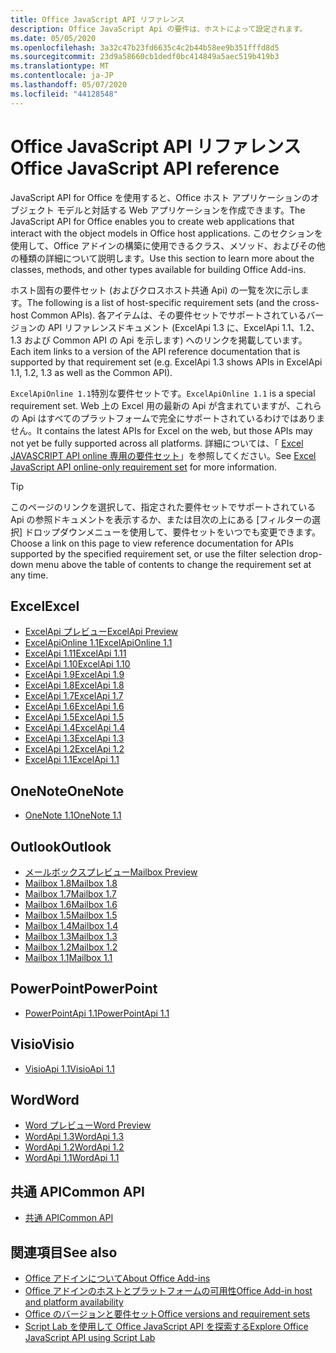 ```yaml
---
title: Office JavaScript API リファレンス
description: Office JavaScript Api の要件は、ホストによって設定されます。
ms.date: 05/05/2020
ms.openlocfilehash: 3a32c47b23fd6635c4c2b44b58ee9b351fffd8d5
ms.sourcegitcommit: 23d9a58660cb1dedf0bc414849a5aec519b419b3
ms.translationtype: MT
ms.contentlocale: ja-JP
ms.lasthandoff: 05/07/2020
ms.locfileid: "44128548"
---
```

# <a name="office-javascript-api-reference"></a><span data-ttu-id="17a3b-103">Office JavaScript API リファレンス</span><span class="sxs-lookup"><span data-stu-id="17a3b-103">Office JavaScript API reference</span></span>

<span data-ttu-id="17a3b-104">JavaScript API for Office を使用すると、Office ホスト アプリケーションのオブジェクト モデルと対話する Web アプリケーションを作成できます。</span><span class="sxs-lookup"><span data-stu-id="17a3b-104">The JavaScript API for Office enables you to create web applications that interact with the object models in Office host applications.</span></span> <span data-ttu-id="17a3b-105">このセクションを使用して、Office アドインの構築に使用できるクラス、メソッド、およびその他の種類の詳細について説明します。</span><span class="sxs-lookup"><span data-stu-id="17a3b-105">Use this section to learn more about the classes, methods, and other types available for building Office Add-ins.</span></span>

<span data-ttu-id="17a3b-106">ホスト固有の要件セット (およびクロスホスト共通 Api) の一覧を次に示します。</span><span class="sxs-lookup"><span data-stu-id="17a3b-106">The following is a list of host-specific requirement sets (and the cross-host Common APIs).</span></span> <span data-ttu-id="17a3b-107">各アイテムは、その要件セットでサポートされているバージョンの API リファレンスドキュメント (ExcelApi 1.3 に、ExcelApi 1.1、1.2、1.3 および Common API の Api を示します) へのリンクを掲載しています。</span><span class="sxs-lookup"><span data-stu-id="17a3b-107">Each item links to a version of the API reference documentation that is supported by that requirement set (e.g. ExcelApi 1.3 shows APIs in ExcelApi 1.1, 1.2, 1.3 as well as the Common API).</span></span>

<span data-ttu-id="17a3b-108">`ExcelApiOnline 1.1`特別な要件セットです。</span><span class="sxs-lookup"><span data-stu-id="17a3b-108">`ExcelApiOnline 1.1` is a special requirement set.</span></span> <span data-ttu-id="17a3b-109">Web 上の Excel 用の最新の Api が含まれていますが、これらの Api はすべてのプラットフォームで完全にサポートされているわけではありません。</span><span class="sxs-lookup"><span data-stu-id="17a3b-109">It contains the latest APIs for Excel on the web, but those APIs may not yet be fully supported across all platforms.</span></span> <span data-ttu-id="17a3b-110">詳細については、「 [Excel JAVASCRIPT API online 専用の要件セット](/office/dev/add-ins/reference/requirement-sets/excel-api-online-requirement-set)」を参照してください。</span><span class="sxs-lookup"><span data-stu-id="17a3b-110">See [Excel JavaScript API online-only requirement set](/office/dev/add-ins/reference/requirement-sets/excel-api-online-requirement-set) for more information.</span></span>

> [!TIP]
> <span data-ttu-id="17a3b-111">このページのリンクを選択して、指定された要件セットでサポートされている Api の参照ドキュメントを表示するか、または目次の上にある [フィルターの選択] ドロップダウンメニューを使用して、要件セットをいつでも変更できます。</span><span class="sxs-lookup"><span data-stu-id="17a3b-111">Choose a link on this page to view reference documentation for APIs supported by the specified requirement set, or use the filter selection drop-down menu above the table of contents to change the requirement set at any time.</span></span>

## <a name="excel"></a><span data-ttu-id="17a3b-112">Excel</span><span class="sxs-lookup"><span data-stu-id="17a3b-112">Excel</span></span>

- [<span data-ttu-id="17a3b-113">ExcelApi プレビュー</span><span class="sxs-lookup"><span data-stu-id="17a3b-113">ExcelApi Preview</span></span>](/javascript/api/excel?view=excel-js-preview)
- [<span data-ttu-id="17a3b-114">ExcelApiOnline 1.1</span><span class="sxs-lookup"><span data-stu-id="17a3b-114">ExcelApiOnline 1.1</span></span>](/javascript/api/excel?view=excel-js-online)
- [<span data-ttu-id="17a3b-115">ExcelApi 1.11</span><span class="sxs-lookup"><span data-stu-id="17a3b-115">ExcelApi 1.11</span></span>](/javascript/api/excel?view=excel-js-1.11)
- [<span data-ttu-id="17a3b-116">ExcelApi 1.10</span><span class="sxs-lookup"><span data-stu-id="17a3b-116">ExcelApi 1.10</span></span>](/javascript/api/excel?view=excel-js-1.10)
- [<span data-ttu-id="17a3b-117">ExcelApi 1.9</span><span class="sxs-lookup"><span data-stu-id="17a3b-117">ExcelApi 1.9</span></span>](/javascript/api/excel?view=excel-js-1.9)
- [<span data-ttu-id="17a3b-118">ExcelApi 1.8</span><span class="sxs-lookup"><span data-stu-id="17a3b-118">ExcelApi 1.8</span></span>](/javascript/api/excel?view=excel-js-1.8)
- [<span data-ttu-id="17a3b-119">ExcelApi 1.7</span><span class="sxs-lookup"><span data-stu-id="17a3b-119">ExcelApi 1.7</span></span>](/javascript/api/excel?view=excel-js-1.7)
- [<span data-ttu-id="17a3b-120">ExcelApi 1.6</span><span class="sxs-lookup"><span data-stu-id="17a3b-120">ExcelApi 1.6</span></span>](/javascript/api/excel?view=excel-js-1.6)
- [<span data-ttu-id="17a3b-121">ExcelApi 1.5</span><span class="sxs-lookup"><span data-stu-id="17a3b-121">ExcelApi 1.5</span></span>](/javascript/api/excel?view=excel-js-1.5)
- [<span data-ttu-id="17a3b-122">ExcelApi 1.4</span><span class="sxs-lookup"><span data-stu-id="17a3b-122">ExcelApi 1.4</span></span>](/javascript/api/excel?view=excel-js-1.4)
- [<span data-ttu-id="17a3b-123">ExcelApi 1.3</span><span class="sxs-lookup"><span data-stu-id="17a3b-123">ExcelApi 1.3</span></span>](/javascript/api/excel?view=excel-js-1.3)
- [<span data-ttu-id="17a3b-124">ExcelApi 1.2</span><span class="sxs-lookup"><span data-stu-id="17a3b-124">ExcelApi 1.2</span></span>](/javascript/api/excel?view=excel-js-1.2)
- [<span data-ttu-id="17a3b-125">ExcelApi 1.1</span><span class="sxs-lookup"><span data-stu-id="17a3b-125">ExcelApi 1.1</span></span>](/javascript/api/excel?view=excel-js-1.1)

## <a name="onenote"></a><span data-ttu-id="17a3b-126">OneNote</span><span class="sxs-lookup"><span data-stu-id="17a3b-126">OneNote</span></span>

- [<span data-ttu-id="17a3b-127">OneNote 1.1</span><span class="sxs-lookup"><span data-stu-id="17a3b-127">OneNote 1.1</span></span>](/javascript/api/onenote?view=onenote-js-1.1)

## <a name="outlook"></a><span data-ttu-id="17a3b-128">Outlook</span><span class="sxs-lookup"><span data-stu-id="17a3b-128">Outlook</span></span>

- [<span data-ttu-id="17a3b-129">メールボックスプレビュー</span><span class="sxs-lookup"><span data-stu-id="17a3b-129">Mailbox Preview</span></span>](/javascript/api/outlook?view=outlook-js-preview)
- [<span data-ttu-id="17a3b-130">Mailbox 1.8</span><span class="sxs-lookup"><span data-stu-id="17a3b-130">Mailbox 1.8</span></span>](/javascript/api/outlook?view=outlook-js-1.8)
- [<span data-ttu-id="17a3b-131">Mailbox 1.7</span><span class="sxs-lookup"><span data-stu-id="17a3b-131">Mailbox 1.7</span></span>](/javascript/api/outlook?view=outlook-js-1.7)
- [<span data-ttu-id="17a3b-132">Mailbox 1.6</span><span class="sxs-lookup"><span data-stu-id="17a3b-132">Mailbox 1.6</span></span>](/javascript/api/outlook?view=outlook-js-1.6)
- [<span data-ttu-id="17a3b-133">Mailbox 1.5</span><span class="sxs-lookup"><span data-stu-id="17a3b-133">Mailbox 1.5</span></span>](/javascript/api/outlook?view=outlook-js-1.5)
- [<span data-ttu-id="17a3b-134">Mailbox 1.4</span><span class="sxs-lookup"><span data-stu-id="17a3b-134">Mailbox 1.4</span></span>](/javascript/api/outlook?view=outlook-js-1.4)
- [<span data-ttu-id="17a3b-135">Mailbox 1.3</span><span class="sxs-lookup"><span data-stu-id="17a3b-135">Mailbox 1.3</span></span>](/javascript/api/outlook?view=outlook-js-1.3)
- [<span data-ttu-id="17a3b-136">Mailbox 1.2</span><span class="sxs-lookup"><span data-stu-id="17a3b-136">Mailbox 1.2</span></span>](/javascript/api/outlook?view=outlook-js-1.2)
- [<span data-ttu-id="17a3b-137">Mailbox 1.1</span><span class="sxs-lookup"><span data-stu-id="17a3b-137">Mailbox 1.1</span></span>](/javascript/api/outlook?view=outlook-js-1.1)

## <a name="powerpoint"></a><span data-ttu-id="17a3b-138">PowerPoint</span><span class="sxs-lookup"><span data-stu-id="17a3b-138">PowerPoint</span></span>

- [<span data-ttu-id="17a3b-139">PowerPointApi 1.1</span><span class="sxs-lookup"><span data-stu-id="17a3b-139">PowerPointApi 1.1</span></span>](/javascript/api/powerpoint?view=powerpoint-js-1.1)

## <a name="visio"></a><span data-ttu-id="17a3b-140">Visio</span><span class="sxs-lookup"><span data-stu-id="17a3b-140">Visio</span></span>

- [<span data-ttu-id="17a3b-141">VisioApi 1.1</span><span class="sxs-lookup"><span data-stu-id="17a3b-141">VisioApi 1.1</span></span>](/javascript/api/visio?view=visio-js-1.1)

## <a name="word"></a><span data-ttu-id="17a3b-142">Word</span><span class="sxs-lookup"><span data-stu-id="17a3b-142">Word</span></span>

- [<span data-ttu-id="17a3b-143">Word プレビュー</span><span class="sxs-lookup"><span data-stu-id="17a3b-143">Word Preview</span></span>](/javascript/api/word?view=word-js-preview)
- [<span data-ttu-id="17a3b-144">WordApi 1.3</span><span class="sxs-lookup"><span data-stu-id="17a3b-144">WordApi 1.3</span></span>](/javascript/api/word?view=word-js-1.3)
- [<span data-ttu-id="17a3b-145">WordApi 1.2</span><span class="sxs-lookup"><span data-stu-id="17a3b-145">WordApi 1.2</span></span>](/javascript/api/word?view=word-js-1.2)
- [<span data-ttu-id="17a3b-146">WordApi 1.1</span><span class="sxs-lookup"><span data-stu-id="17a3b-146">WordApi 1.1</span></span>](/javascript/api/word?view=word-js-1.1)

## <a name="common-api"></a><span data-ttu-id="17a3b-147">共通 API</span><span class="sxs-lookup"><span data-stu-id="17a3b-147">Common API</span></span>

- [<span data-ttu-id="17a3b-148">共通 API</span><span class="sxs-lookup"><span data-stu-id="17a3b-148">Common API</span></span>](/javascript/api/office?view=common-js)

## <a name="see-also"></a><span data-ttu-id="17a3b-149">関連項目</span><span class="sxs-lookup"><span data-stu-id="17a3b-149">See also</span></span>

- [<span data-ttu-id="17a3b-150">Office アドインについて</span><span class="sxs-lookup"><span data-stu-id="17a3b-150">About Office Add-ins</span></span>](/office/dev/add-ins/overview)
- [<span data-ttu-id="17a3b-151">Office アドインのホストとプラットフォームの可用性</span><span class="sxs-lookup"><span data-stu-id="17a3b-151">Office Add-in host and platform availability</span></span>](/office/dev/add-ins/overview/office-add-in-availability)
- [<span data-ttu-id="17a3b-152">Office のバージョンと要件セット</span><span class="sxs-lookup"><span data-stu-id="17a3b-152">Office versions and requirement sets</span></span>](/office/dev/add-ins/develop/office-versions-and-requirement-sets)
- [<span data-ttu-id="17a3b-153">Script Lab を使用して Office JavaScript API を探索する</span><span class="sxs-lookup"><span data-stu-id="17a3b-153">Explore Office JavaScript API using Script Lab</span></span>](/office/dev/add-ins/overview/explore-with-script-lab)
